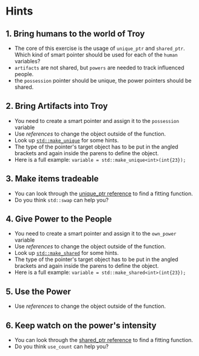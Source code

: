 # Hints

## 1. Bring humans to the world of Troy

- The core of this exercise is the usage of `unique_ptr` and `shared_ptr`.
  Which kind of smart pointer should be used for each of the `human` variables?
- `artifacts` are not shared, but `powers` are needed to track influenced people.
- the `possession` pointer should be unique, the power pointers should be shared.

## 2. Bring Artifacts into Troy

- You need to create a smart pointer and assign it to the `possession` variable
- Use _references_ to change the object outside of the function.
- Look up [`std::make_unique`][make_unique] for some hints.
- The type of the pointer's target object has to be put in the angled brackets and again inside the parens to define the object.
- Here is a full example: `variable = std::make_unique<int>(int{23});`

## 3. Make items tradeable

- You can look through the [unique_ptr reference][unique_ptr] to find a fitting function.
- Do you think `std::swap` can help you?

## 4. Give Power to the People

- You need to create a smart pointer and assign it to the `own_power` variable
- Use _references_ to change the object outside of the function.
- Look up [`std::make_shared`][make_shared] for some hints.
- The type of the pointer's target object has to be put in the angled brackets and again inside the parens to define the object.
- Here is a full example: `variable = std::make_shared<int>(int{23});`

## 5. Use the Power

- Use _references_ to change the object outside of the function.

## 6. Keep watch on the power's intensity

- You can look through the [shared_ptr reference][shared_ptr] to find a fitting function.
- Do you think `use_count` can help you?

[unique_ptr]: https://en.cppreference.com/w/cpp/memory/unique_ptr
[make_unique]: https://en.cppreference.com/w/cpp/memory/unique_ptr/make_unique
[shared_ptr]: https://en.cppreference.com/w/cpp/memory/shared_ptr
[make_shared]: https://en.cppreference.com/w/cpp/memory/shared_ptr/make_shared